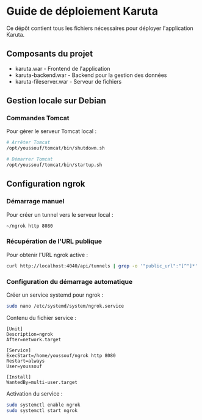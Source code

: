 # Guide de déploiement Karuta

Ce dépôt contient tous les fichiers nécessaires pour déployer l'application Karuta.

## Composants du projet
- karuta.war - Frontend de l'application
- karuta-backend.war - Backend pour la gestion des données 
- karuta-fileserver.war - Serveur de fichiers

## Gestion locale sur Debian

### Commandes Tomcat
Pour gérer le serveur Tomcat local :
```bash
# Arrêter Tomcat
/opt/youssouf/tomcat/bin/shutdown.sh

# Démarrer Tomcat
/opt/youssouf/tomcat/bin/startup.sh
```

## Configuration ngrok

### Démarrage manuel
Pour créer un tunnel vers le serveur local :
```bash
~/ngrok http 8080
```

### Récupération de l'URL publique
Pour obtenir l'URL ngrok active :
```bash
curl http://localhost:4040/api/tunnels | grep -o '"public_url":"[^"]*' | grep -o 'http[^"]*'
```

### Configuration du démarrage automatique
Créer un service systemd pour ngrok :
```bash
sudo nano /etc/systemd/system/ngrok.service
```

Contenu du fichier service :
```
[Unit]
Description=ngrok
After=network.target

[Service]
ExecStart=/home/youssouf/ngrok http 8080
Restart=always
User=youssouf

[Install]
WantedBy=multi-user.target
```

Activation du service :
```bash
sudo systemctl enable ngrok
sudo systemctl start ngrok
```
